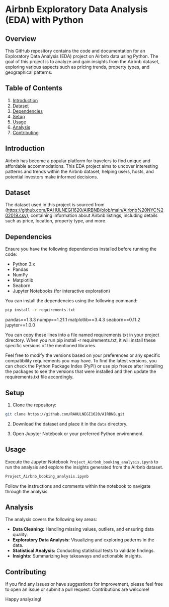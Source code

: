 # Airbnb Exploratory Data Analysis (EDA) with Python

## Overview

This GitHub repository contains the code and documentation for an Exploratory Data Analysis (EDA) project on Airbnb data using Python. The goal of this project is to analyze and gain insights from the Airbnb dataset, exploring various aspects such as pricing trends, property types, and geographical patterns.

## Table of Contents

1. [Introduction](#introduction)
2. [Dataset](#dataset)
3. [Dependencies](#dependencies)
4. [Setup](#setup)
5. [Usage](#usage)
6. [Analysis](#analysis)
7. [Contributing](#contributing)


## Introduction

Airbnb has become a popular platform for travelers to find unique and affordable accommodations. This EDA project aims to uncover interesting patterns and trends within the Airbnb dataset, helping users, hosts, and potential investors make informed decisions.

## Dataset

The dataset used in this project is sourced from (https://github.com/RAHULNEGI1620/AIRBNB/blob/main/Airbnb%20NYC%202019.csv), containing information about Airbnb listings, including details such as price, location, property type, and more.

## Dependencies

Ensure you have the following dependencies installed before running the code:

- Python 3.x
- Pandas
- NumPy
- Matplotlib
- Seaborn
- Jupyter Notebooks (for interactive exploration)

You can install the dependencies using the following command:

```bash
pip install -r requirements.txt
```
pandas==1.3.3
numpy==1.21.1
matplotlib==3.4.3
seaborn==0.11.2
jupyter==1.0.0

You can copy these lines into a file named requirements.txt in your project directory. When you run pip install -r requirements.txt, it will install these specific versions of the mentioned libraries.

Feel free to modify the versions based on your preferences or any specific compatibility requirements you may have. To find the latest versions, you can check the Python Package Index (PyPI) or use pip freeze after installing the packages to see the versions that were installed and then update the requirements.txt file accordingly.
## Setup

1. Clone the repository:

```bash
git clone https://github.com/RAHULNEGI1620/AIRBNB.git
```

2. Download the dataset and place it in the `data` directory.

3. Open Jupyter Notebook or your preferred Python environment.

## Usage

Execute the Jupyter Notebook `Project_Airbnb_booking_analysis.ipynb` to run the analysis and explore the insights generated from the Airbnb dataset.

```bash
Project_Airbnb_booking_analysis.ipynb
```

Follow the instructions and comments within the notebook to navigate through the analysis.

## Analysis

The analysis covers the following key areas:

- **Data Cleaning:** Handling missing values, outliers, and ensuring data quality.
- **Exploratory Data Analysis:** Visualizing and exploring patterns in the data.
- **Statistical Analysis:** Conducting statistical tests to validate findings.
- **Insights:** Summarizing key takeaways and actionable insights.

## Contributing

If you find any issues or have suggestions for improvement, please feel free to open an issue or submit a pull request. Contributions are welcome!



Happy analyzing!
